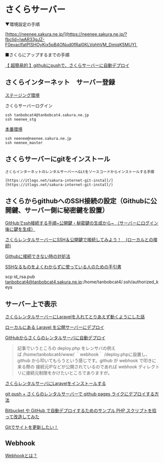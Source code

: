 # さくらサーバー

▼環境設定の手順

[https://neenee.sakura.ne.jp/](https://neenee.sakura.ne.jp/?fbclid=IwAR33gJZ-F0evaclfatPISHOyKix5pB4ONud0fRaI0KLVqhhVM_DmiqK5MUY) 

■さくらにアップするまでの手順

[【 超簡易的 】githubにpushで、さくらサーバーに自動デプロイ](https://qiita.com/prex-uchida/items/f8bc05eb91b944b6214e) 

## さくらインターネット　サーバー登録

[ステージング環境](https://www.notion.so/a1d19833a4cd42c0aabafcf363fbda18)

さくらサーバーログイン

```
ssh tanbobcat4@tanbobcat4.sakura.ne.jp
ssh neenee_stg
```
[本番環境](https://www.notion.so/23a184ebd16b4f0db977e0867e47936d)

```
ssh neenee@neenee.sakura.ne.jp
ssh neenee_master
```
## さくらサーバーにgitをインストール

    さくらインターネットのレンタルサーバーへGitをソースコードからインストールする手順

    [https://itlogs.net/sakura-internet-git-install/](https://itlogs.net/sakura-internet-git-install/) 

## さくらからgithubへのSSH接続の設定（Githubに公開鍵、サーバー側に秘密鍵を設置）

[GitHubでssh接続する手順~公開鍵・秘密鍵の生成から~ （サーバーにログイン後に鍵を生成）](https://qiita.com/shizuma/items/2b2f873a0034839e47ce) 

[さくらレンタルサーバーにSSH＆公開鍵で接続してみよう！　(ローカルとの接続)](http://vdeep.net/sakura-ssh) 

[Githubに接続できない時の対処法](https://qiita.com/nyanchu/items/32d65c4c36315b876d38) 

[SSHなるものをよくわからずに使っている人のための手引書](https://qiita.com/kenju/items/b09199c4b3e7203a2867) 

scp id_rsa.pub tanbobcat4@tanbobcat4.sakura.ne.jp:/home/tanbobcat4/.ssh/authorized_keys

## サーバー上で表示

[さくらレンタルサーバーにLaravelを入れてとりあえず動くようにした話](https://qiita.com/tosite0345/items/aa3ba6fa4387c4c649a8) 

[ローカルにある Laravel を公開サーバーにデプロイ](https://laraweb.net/environment/3192/) 

[GitHubからさくらのレンタルサーバに自動デプロイ](https://qiita.com/su_/items/ef40b9d9f7fdc99e3b16) 

> 記事でいうところの deploy.php をレンサバの例えば /home/tanbobcat4/www/ ｀webhook｀ /deploy.phpに設置し、github から叩いてもらうという感じです。github が webhook で叩きに来る際の 接続元IPなどが公開されているのであれば webhook ディレクトリに接続元制限をかけたいところでありますが。

[さくらレンタルサーバにLaravelをインストールする](https://laraweb.net/environment/674/) 

[git push + さくらのレンタルサーバーで github pages ライクにデプロイする方法](http://d.hatena.ne.jp/punitan/20110709/1310192132) 

[Bitbucket や GitHub で自動デプロイするためのサンプル PHP スクリプトを拾って改造してみた](http://ja.katzueno.com/2015/01/3390/) 

[Gitでサイトを更新したい！](https://qiita.com/dojineko/items/b11d279d1ff8cfacf3dc) 

## Webhook

[Webhookとは？](https://qiita.com/soarflat/items/ed970f6dc59b2ab76169)

